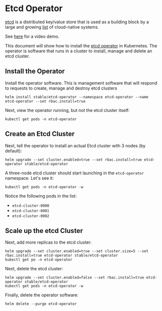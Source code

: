 # Etcd Operator

[etcd](https://coreos.com/etcd/) is a distributed key/value store that is used
as a building block by a large and growing 
[list](https://github.com/coreos/etcd/blob/master/Documentation/v2/libraries-and-tools.md) 
of cloud-native systems. 

See [here](https://coreos.com/etcd/docs/latest/demo.html) for a video demo.

This document will show how to install the 
[etcd operator](https://github.com/coreos/etcd-operator#create-and-destroy-an-etcd-cluster)
in Kubernetes. The operator is software that runs in a cluster to install, manage
and delete an etcd cluster.

## Install the Operator

Install the operator software. This is management software that will respond
to requests to create, manage and destroy etcd clusters

```console
helm install stable/etcd-operator --namespace etcd-operator --name etcd-operator --set rbac.install=true
```

Next, view the operator running, but not the etcd cluster itself:

```console
kubectl get pods -n etcd-operator
```

## Create an Etcd Cluster

Next, tell the operator to install an actual Etcd cluster with 3 nodes
(by default):

```console
helm upgrade --set cluster.enabled=true --set rbac.install=true etcd-operator stable/etcd-operator
```

A three-node etcd cluster should start launching in the `etcd-operator` namespace.
Let's see it:

```console
kubectl get pods -n etcd-operator -w
```

Notice the following pods in the list:

- `etcd-cluster-0000`
- `etcd-cluster-0001`
- `etcd-cluster-0002`

## Scale up the etcd Cluster

Next, add more replicas to the etcd cluster:

```console
helm upgrade --set cluster.enabled=true --set cluster.size=5 --set rbac.install=true etcd-operator stable/etcd-operator
kubectl get po -n etcd-operator
```

Next, delete the etcd cluster:

```console
helm upgrade --set cluster.enabled=false --set rbac.install=true etcd-operator stable/etcd-operator
kubectl get pods -n etcd-operator -w
```

Finally, delete the operator software:

```console
helm delete --purge etcd-operator
```
